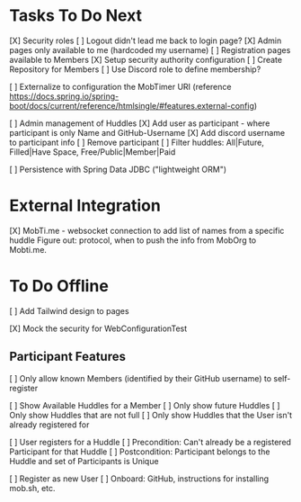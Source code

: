 # Tasks To Do Next

[X] Security roles
    [ ] Logout didn't lead me back to login page?
    [X] Admin pages only available to me (hardcoded my username)
    [ ] Registration pages available to Members
        [X] Setup security authority configuration
        [ ] Create Repository for Members
            [ ] Use Discord role to define membership?

[ ] Externalize to configuration the MobTimer URI (reference https://docs.spring.io/spring-boot/docs/current/reference/htmlsingle/#features.external-config) 

[ ] Admin management of Huddles
    [X] Add user as participant - where participant is only Name and GitHub-Username
    [X] Add discord username to participant info
    [ ] Remove participant
    [ ] Filter huddles: All|Future, Filled|Have Space, Free/Public|Member|Paid

[ ] Persistence with Spring Data JDBC ("lightweight ORM")

# External Integration

[X] MobTi.me - websocket connection to add list of names from a specific huddle
    Figure out: protocol, when to push the info from MobOrg to Mobti.me.

# To Do Offline

[ ] Add Tailwind design to pages

[X] Mock the security for WebConfigurationTest

## Participant Features

[ ] Only allow known Members (identified by their GitHub username) to self-register

[ ] Show Available Huddles for a Member
    [ ] Only show future Huddles
    [ ] Only show Huddles that are not full
    [ ] Only show Huddles that the User isn't already registered for

[ ] User registers for a Huddle
    [ ] Precondition: Can't already be a registered Participant for that Huddle
    [ ] Postcondition: Participant belongs to the Huddle and set of Participants is Unique

[ ] Register as new User
    [ ] Onboard: GitHub, instructions for installing mob.sh, etc.